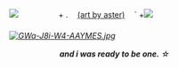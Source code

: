 ![](https://wilardo.crd.co/assets/images/gallery22/665c69e4.gif?v=d19c95ca)
  ㅤㅤㅤㅤㅤ + . ㅤ[(art by aster)](https://x.com/pastelstarstuff/status/1830359758295187747) ㅤ` +![](https://media.discordapp.net/attachments/903364339464044575/1090720142197002310/97993F4A-66B6-4BCA-BBFD-42F6E937BF52.gif) <h6>
 
 [![GWa-J8i-W4-AAYMES.jpg](https://i.postimg.cc/LX5JHwYM/GWa-J8i-W4-AAYMES.jpg)](https://postimg.cc/CByh7vsv)

ㅤㅤㅤㅤㅤㅤㅤ***and i was ready to be one.***    ⁠☆
